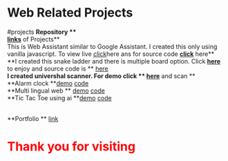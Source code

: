 # Web Related Projects
#projects
**Repository **
<br/>[links](https://github.com/70deepak58/Web_Advance/tree/master/Projects)** of Projects**
<br/>This is Web Assistant similar to Google Assistant. I created this only using vanilla javascript. To view live [click](http://70deepak58.github.io/Web_Advance/ai/index.html)here ans for source code **[click](https://github.com/70deepak58/Web_Advance/tree/master/Projects)** here**
<br/>**I created this snake ladder and there is multiple board option. Click **[here](http://70deepak58.github.io/Web_Advance/Projects/snake_ladder_both/index.html)** to enjoy and source code is ** [here](https://github.com/70deepak58/Web_Advance/tree/master/Projects/snake_ladder_bot)
<br/>**I created univershal scanner. For demo click ** [here](http://70deepak58.github.io/Web_Advance/scan.html)** and scan **
<br/>**Alarm clock **[demo](http://70deepak58.github.io/Web_Advance/Projects/clock/index.html)   [code](https://github.com/70deepak58/Web_Advance/tree/master/Projects/clock)
<br/>**Multi lingual web ** [demo](http://70deepak58.github.io/Web_Advance/Projects/language/index.html) [code](https://github.com/70deepak58/Web_Advance/tree/master/Projects/language)
<br/>**Tic Tac Toe using ai **[demo](http://70deepak58.github.io/Web_Advance/Projects/TicTacToe/index.html) [code](https://github.com/70deepak58/Web_Advance/tree/master/Projects/TicTacToe)

<br/>**Portfolio ** [link](http://70deepak58.github.io/Web_Advance/Projects/Portfolio/index.html)
<h1 style="color:red;">Thank you for visiting<br/>
